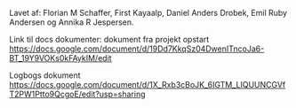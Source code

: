 Lavet af:
Florian M Schaffer,
First Kayaalp,
Daniel Anders Drobek,
Emil Ruby Andersen og
Annika R Jespersen.

Link til docs dokumenter:
dokument fra projekt opstart
https://docs.google.com/document/d/19Dd7KkqSz04DwenITncoJa6-BT_19Y9VOKs0kFAykIM/edit

Logbogs dokument
https://docs.google.com/document/d/1X_Rxb3cBoJK_6IGTM_LIQUUNCGVfT2PW1Ptto9QcgoE/edit?usp=sharing

